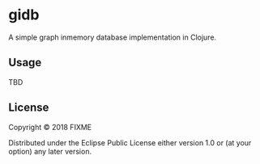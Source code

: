 # gidb

A simple graph inmemory database implementation in Clojure.

## Usage

TBD

## License

Copyright © 2018 FIXME

Distributed under the Eclipse Public License either version 1.0 or (at
your option) any later version.
